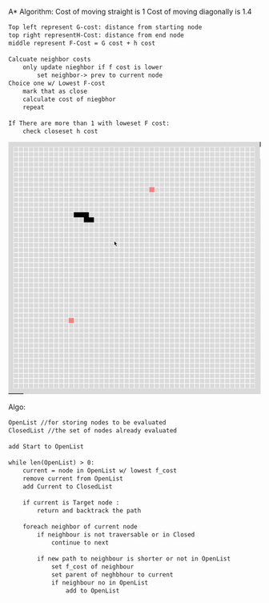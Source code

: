 A* Algorithm:
    Cost of moving straight is 1
    Cost of moving diagonally is 1.4

    Top left represent G-cost: distance from starting node
    top right representH-Cost: distance from end node
    middle represent F-Cost = G cost + h cost

    Calcuate neighbor costs
        only update nieghbor if f cost is lower 
            set neighbor-> prev to current node 
    Choice one w/ Lowest F-cost
        mark that as close
        calculate cost of niegbhor
        repeat

    If There are more than 1 with loweset F cost:
        check closeset h cost


![](Images/Demo.gif)

Algo:

    OpenList //for storing nodes to be evaluated
    ClosedList //the set of nodes already evaluated

    add Start to OpenList

    while len(OpenList) > 0:
        current = node in OpenList w/ lowest f_cost
        remove current from OpenList
        add Current to ClosedList

        if current is Target node :
            return and backtrack the path

        foreach neighbor of current node
            if neighbour is not traversable or in Closed
                continue to next

            if new path to neighbour is shorter or not in OpenList
                set f_cost of neighbour
                set parent of neghbhour to current
                if neighbour no in OpenList 
                    add to OpenList
